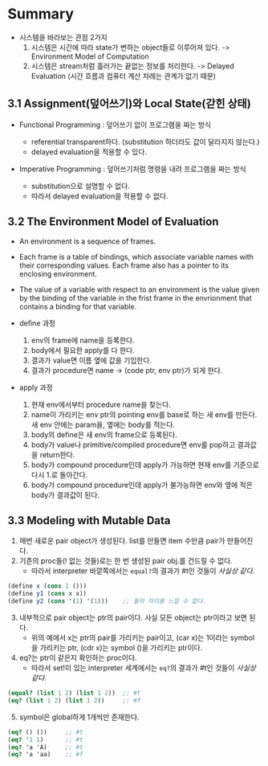# Summary

- 시스템을 바라보는 관점 2가지
  1. 시스템은 시간에 따라 state가 변하는 object들로 이루어져 있다.
     -> Environment Model of Computation
  2. 시스템은 stream처럼 흘러가는 끝없는 정보를 처리한다.
     -> Delayed Evaluation (시간 흐름과 컴퓨터 계산 차례는 관계가 없기 때문)

## 3.1 Assignment(덮어쓰기)와 Local State(갇힌 상태)

- Functional Programming : 덮어쓰기 없이 프로그램을 짜는 방식
  - referential transparent하다. (substitution 하더라도 값이 달라지지 않는다.)
  - delayed evaluation을 적용할 수 있다.

- Imperative Programming : 덮어쓰기처럼 명령을 내려 프로그램을 짜는 방식
  - substitution으로 설명할 수 없다.
  - 따라서 delayed evaluation을 적용할 수 없다.

## 3.2 The Environment Model of Evaluation

- An environment is a sequence of frames.
- Each frame is a table of bindings, which associate variable names with their corresponding values. Each frame also has a pointer to its enclosing environment.
- The value of a variable with respect to an environment is the value given by the binding of the variable in the frist frame in the envrionment that contains a binding for that variable.

- define 과정
  1. env의 frame에 name을 등록한다.
  2. body에서 필요한 apply를 다 한다.
  3. 결과가 value면 이름 옆에 값을 기입한다.
  4. 결과가 procedure면 name -> (code ptr, env ptr)가 되게 한다.

- apply 과정
  1. 현재 env에서부터 procedure name을 찾는다.
  2. name이 가리키는 env ptr의 pointing env를 base로 하는 새 env를 만든다. 새 env 안에는 param을, 옆에는 body를 적는다.
  3. body의 define은 새 env의 frame으로 등록된다.
  4. body가 value나 primitive/compiled procedure면 env를 pop하고 결과값을 return한다.
  5. body가 compound procedure인데 apply가 가능하면 현재 env를 기준으로 다시 1.로 돌아간다.
  6. body가 compound procedure인데 apply가 불가능하면 env와 옆에 적은 body가 결과값이 된다.

## 3.3 Modeling with Mutable Data

1. 매번 새로운 pair object가 생성된다. list를 만들면 item 수만큼 pair가 만들어진다.
2. 기존의 proc들(! 없는 것들)로는 한 번 생성된 pair obj.를 건드릴 수 없다.
   - 따라서 interpreter 바깥쪽에서는 `equal?`의 결과가 #t인 것들이 _사실상 같다_.
```scheme
(define x (cons 1 ()))
(define y1 (cons x x))
(define y2 (cons '(1) '(1)))    ;; 둘의 차이를 느낄 수 없다.
```
3. 내부적으로 pair object는 ptr의 pair이다. 사실 모든 object는 ptr이라고 보면 된다.
   - 위의 예에서 x는 ptr의 pair를 가리키는 pair이고, (car x)는 1이라는 symbol을 가리키는 ptr, (cdr x)는 symbol ()을 가리키는 ptr이다.
4. eq?는 ptr이 같은지 확인하는 proc이다.
   - 따라서 set!이 있는 interpreter 세계에서는 `eq?`의 결과가 #t인 것들이 _사실상 같다_.
```scheme
(equal? (list 1 2) (list 1 2))  ;; #t
(eq? (list 1 2) (list 1 2))     ;; #f
```
5. symbol은 global하게 1개씩만 존재한다.
```scheme
(eq? () ())     ;; #t
(eq? '1 1)      ;; #t
(eq? 'a 'A)     ;; #t
(eq? 'a 'aa)    ;; #f
```
